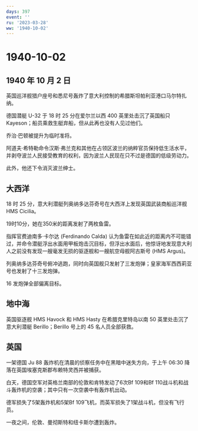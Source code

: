 ```yaml
---
days: 397
event: ''
ru: '2023-03-28'
ww: '1940-10-02'
---
```


# 1940-10-02

## 1940 年 10 月 2 日

英国巡洋舰猎户座号和悉尼号轰炸了意大利控制的希腊斯坦帕利亚港口马尔特扎纳。

德国潜艇 U-32 于 18 时 25 分在爱尔兰以西 400 英里处击沉了英国船只
Kayeson；船员乘救生艇弃船，但从此再也没有人见过他们。

乔治·巴顿被提升为临时准将。

阿道夫·希特勒命令汉斯·弗兰克和其他在占领区波兰的纳粹官员保持低生活水平，并剥夺波兰人民接受教育的权利，因为波兰人民现在只不过是德国的低级劳动力。

此外，他还下令消灭波兰绅士。

## 大西洋

18 时 25 分，意大利潜艇列奥纳多达芬奇号在大西洋上发现英国武装商船巡洋舰
HMS Cicilia。

19时10分，她在350米的距离发射了两枚鱼雷。

指挥官费迪南多·卡尔达 (Ferdinando Calda)
认为鱼雷在如此近的距离内不可能错过，并命令潜艇浮出水面用甲板炮击沉目标，但浮出水面后，他惊讶地发现意大利人之前没有发现一艘毫发无损的驱逐舰和一艘航空母舰阿古斯号
(HMS Argus)。

列奥纳多达芬奇号俯冲逃跑，同时向英国舰只发射了三发炮弹；皇家海军西西莉亚号也发射了十三发炮弹。

16 发炮弹全部偏离目标。

## 地中海

英国驱逐舰 HMS Havock 和 HMS Hasty 在希腊克里特岛以南 50
英里处击沉了意大利潜艇 Berillo；Berillo 号上的 45 名人员全部获救。

## 英国

一架德国 Ju 88 轰炸机在清晨的侦察任务中在黑暗中迷失方向，于上午 06:30
降落在英国埃塞克斯郡布赖特灵西并被捕获。

白天，德国空军对英格兰南部的伦敦和肯特发动了6次Bf 109和Bf
110战斗机和战斗轰炸机的空袭；其中只有一次空袭中有轰炸机出动。

德军损失了5架轰炸机和5架Bf
109飞机，而英军损失了1架战斗机，但没有飞行员。

一夜之间，伦敦、曼彻斯特和纽卡斯尔遭到轰炸。